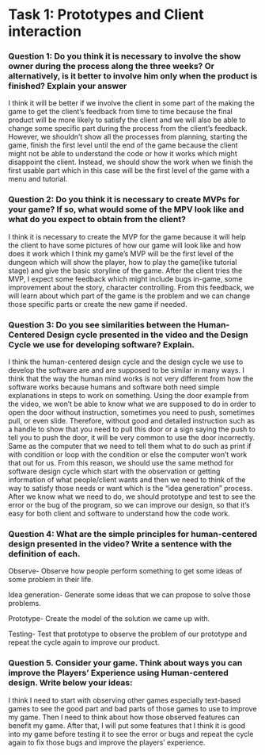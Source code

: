 # Task 1: Prototypes and Client interaction


### Question 1: Do you think it is necessary to involve the show owner during the process along the three weeks? Or alternatively, is it better to involve him only when the product is finished? Explain your answer

  I think it will be better if we involve the client in some part of the making the game to get the client’s 
feedback from time to time because the final product will be more likely to satisfy the client and we will also 
be able to change some specific part during the process from the client’s feedback. However, we shouldn’t show all 
the processes from planning, starting the game, finish the first level until the end of the game because the client
might not be able to understand the code or how it works which might disappoint the client. Instead, we should 
show the work when we finish the first usable part which in this case will be the first level of the game with a menu and tutorial.


### Question 2: Do you think it is necessary to create MVPs for your game? If so, what would some of the MPV look like and what do you expect to obtain from the client?

  I think it is necessary to create the MVP for the game because it will help the client to have some 
pictures of how our game will look like and how does it work which I think my game’s MVP will be the first level of the
dungeon which will show the player, how to play the game(like tutorial stage) and give the basic storyline of the game.
After the client tries the MVP, I expect some feedback which might include bugs in-game, some improvement about the story, 
character controlling. From this feedback, we will learn about which part of the game is the problem and we can change those 
specific parts or create the new game if needed.

### Question 3: Do you see similarities between the Human-Centered Design cycle presented in the video and the Design Cycle we use for developing software? Explain.

I think the human-centered design cycle and the design cycle we use to develop the software are and are supposed to be similar
in many ways. I think that the way the human mind works is not very different from how the software works because humans and 
software both need simple explanations in steps to work on something. Using the door example from the video, we won’t be able 
to know what we are supposed to do in order to open the door without instruction, sometimes you need to push, sometimes pull,
or even slide. Therefore, without good and detailed instruction such as a handle to show that you need to pull this door or a sign
saying the push to tell you to push the door, it will be very common to use the door incorrectly. Same as the computer that
we need to tell them what to do such as print if with condition or loop with the condition or else the computer won’t work that out for us.
From this reason, we should use the same method for software design cycle which start with the observation or getting information of what people/client
wants and then we need to think of the way to satisfy those needs or want which is the “idea generation” process. After we know what we need to do,
we should prototype and test to see the error or the bug of the program, so we can improve our design,
so that it’s easy for both client and software to understand how the code work.

### Question 4: What are the simple principles for human-centered design presented in the video? Write a sentence with the definition of each.

Observe- Observe how people perform something to get some ideas of some problem in their life.

Idea generation- Generate some ideas that we can propose to solve those problems.

Prototype- Create the model of the solution we came up with.

Testing- Test that prototype to observe the problem of our prototype and repeat the cycle again to improve our product.

### Question 5. Consider your game. Think about ways you can improve the Players’ Experience using Human-centered design. Write below your ideas:

I think I need to start with observing other games especially text-based games to see the good part and bad parts of those games
to use to improve my game. Then I need to think about how those observed features can benefit my game. After that, I will put some features that
I think it is good into my game before testing it to see the error or bugs and repeat the cycle again to fix those bugs and improve the players’ experience.
